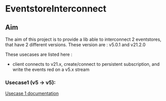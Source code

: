 # EventstoreInterconnect

## Aim

The aim of this project is to provide a lib able to interconnect 2 eventstores, that have 2 different versions. These version are : v5.0.1 and v21.2.0

These usecases are listed here :
- client connects to v21.x, create/connect to persistent subscription, and write the events red on a v5.x stream


### Usecase1 (v5 -> v5):
[Usecase 1 documentation](apps/v5-to-v5/README.md)
